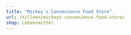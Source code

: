 ```yaml
---
title: "Mickey's Convenience Food Store"
url: /killeen/mickeys-convenience-food-store/
shop: Lebensmittel
---
```

